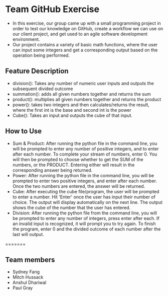 # Team GitHub Exercise

- In this exercise, our group came up with a small programming project in order to test our knowledge on GitHub, create a workflow we can use on our client project, and get used to an agile software development environment. 
- Our project contains a variety of basic math functions, where the user can input some integers and get a corresponding output based on the operation being performed.

## Feature Description
- division(): Takes any number of numeric user inputs and outputs the subsequent divided outcome 
- summation(): adds all given numbers together and returns the sum
- product(): multiplies all given numbers together and returns the product
- power(): takes two integers and then calculates/returns the result, where the first int is the base and second int is the power
- Cube(): Takes an input and outputs the cube of that input.

## How to Use
- Sum & Product: After running the python file in the command line, you will be prompted to enter any number of positive integers, and to enter after each number. To complete your stream of numbers, enter 0. You will then be prompted to choose whether to get the SUM of the numbers, or the PRODUCT. Entering either will result in the corresponding answer being returned.
- Power: After running the python file in the command line, you will be prompted to enter two positive integers, and enter after each number. Once the two numbers are entered, the answer will be returned.
- Cube: After executing the cube file/program, the user will be prompted to enter a number. Hit 'Enter' once the user has input their number of choice. The output will display automatically on the next line. The output shows the cube of the number that the user has entered.
- Division: After running the python file from the command line, you will be prompted to enter any number of integers, press enter after each. If an invalid input is recognized, it will prompt you to try again. To finish the program, enter 0 and the divided outcome of each number after the last will output.

=======
## Team members
- Sydney Fang
- Mitch Hussack
- Anshul Dhariwal
- Paul Gray
